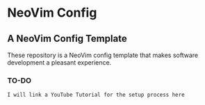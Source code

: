 # NeoVim Config

## A NeoVim Config Template

These repository is a NeoVim config template that makes software development a pleasant experience.

### TO-DO

``` bash
I will link a YouTube Tutorial for the setup process here
```
